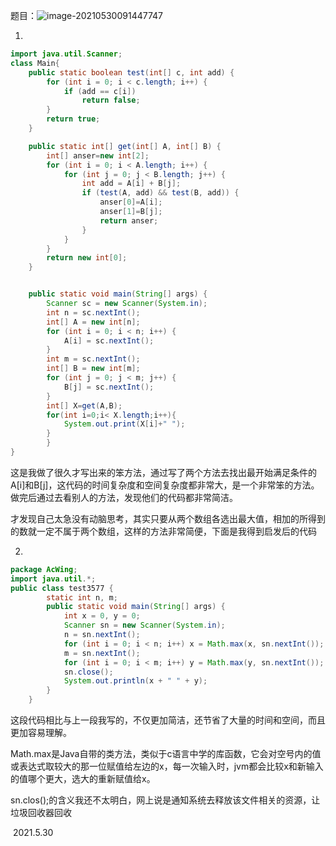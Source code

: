 题目：![image-20210530091447747](C:\Users\86135\AppData\Roaming\Typora\typora-user-images\image-20210530091447747.png)

1.

```java
import java.util.Scanner;
class Main{
    public static boolean test(int[] c, int add) {
        for (int i = 0; i < c.length; i++) {
            if (add == c[i])
                return false;
        }
        return true;
    }

    public static int[] get(int[] A, int[] B) {
        int[] anser=new int[2];
        for (int i = 0; i < A.length; i++) {
            for (int j = 0; j < B.length; j++) {
                int add = A[i] + B[j];
                if (test(A, add) && test(B, add)) {
                    anser[0]=A[i];
                    anser[1]=B[j];
                    return anser;
                }
            }
        }
        return new int[0];
    }


    public static void main(String[] args) {
        Scanner sc = new Scanner(System.in);
        int n = sc.nextInt();
        int[] A = new int[n];
        for (int i = 0; i < n; i++) {
            A[i] = sc.nextInt();
        }
        int m = sc.nextInt();
        int[] B = new int[m];
        for (int j = 0; j < m; j++) {
            B[j] = sc.nextInt();
        }
        int[] X=get(A,B);
        for(int i=0;i< X.length;i++){
            System.out.print(X[i]+" ");
        }
        }
}
```

这是我做了很久才写出来的笨方法，通过写了两个方法去找出最开始满足条件的A[i]和B[j]，这代码的时间复杂度和空间复杂度都非常大，是一个非常笨的方法。做完后通过去看别人的方法，发现他们的代码都非常简洁。

才发现自己太急没有动脑思考，其实只要从两个数组各选出最大值，相加的所得到的数就一定不属于两个数组，这样的方法非常简便，下面是我得到启发后的代码

2.

```java
package AcWing;
import java.util.*;
public class test3577 {
        static int n, m;
        public static void main(String[] args) {
            int x = 0, y = 0;
            Scanner sn = new Scanner(System.in);
            n = sn.nextInt();
            for (int i = 0; i < n; i++) x = Math.max(x, sn.nextInt());
            m = sn.nextInt();
            for (int i = 0; i < m; i++) y = Math.max(y, sn.nextInt());
            sn.close();
            System.out.println(x + " " + y);
        }
    }

```

这段代码相比与上一段我写的，不仅更加简洁，还节省了大量的时间和空间，而且更加容易理解。

Math.max是Java自带的类方法，类似于c语言中学的库函数，它会对空号内的值或表达式取较大的那一位赋值给左边的x，每一次输入时，jvm都会比较x和新输入的值哪个更大，选大的重新赋值给x。



  sn.clos();的含义我还不太明白，网上说是通知系统去释放该文件相关的资源，让垃圾回收器回收

​                                																														2021.5.30

